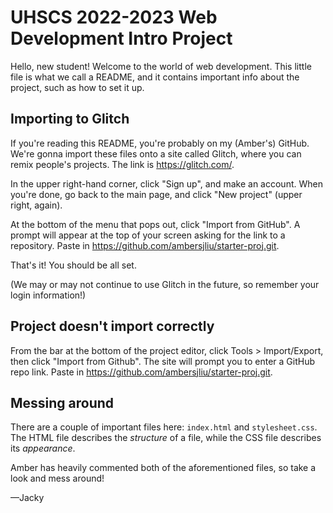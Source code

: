 # UHSCS 2022-2023 Web Development Intro Project

Hello, new student! Welcome to the world of web development. This little file is what we call a
README, and it contains important info about the project, such as how to set it up.

## Importing to Glitch

If you're reading this README, you're probably on my (Amber's) GitHub. We're gonna import these files onto a site called Glitch,
where you can remix people's projects. The link is https://glitch.com/.

In the upper right-hand corner, click "Sign up", and make an account. When you're done, go back to the main page, and click "New project" (upper right, again).

At the bottom of the menu that pops out, click "Import from GitHub". A prompt will appear at the top of your screen asking for the link to a repository.
Paste in https://github.com/ambersjliu/starter-proj.git.

That's it! You should be all set.

(We may or may not continue to use Glitch in the future, so remember your login information!)

## Project doesn't import correctly

From the bar at the bottom of the project editor, click Tools > Import/Export, then click "Import from Github". 
The site will prompt you to enter a GitHub repo link. Paste in https://github.com/ambersjliu/starter-proj.git.

## Messing around

There are a couple of important files here: `index.html` and `stylesheet.css`. The HTML file describes the *structure* of a file, while the CSS file describes its *appearance*.

Amber has heavily commented both of the aforementioned files, so take a look and mess around!

&mdash;Jacky
